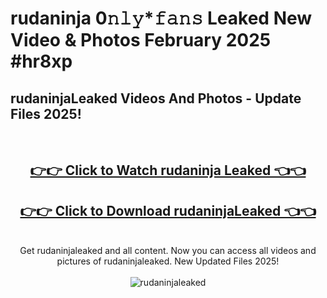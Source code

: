 # rudaninja 0𝚗𝚕𝚢*𝚏𝚊𝚗𝚜 Leaked New Video & Photos February 2025 #hr8xp

<h2>rudaninjaLeaked Videos And Photos - Update Files 2025!</h2>
<br>
<div align="center">
<h2><a href="https://mediaupload.pro?title=rudaninja&ref=11F" rel="nofollow">👉👉 Click to Watch rudaninja Leaked 👈👈</a></h2>
<h2><a href="https://mediaupload.pro?title=rudaninja&ref=11F" rel="nofollow">👉👉 Click to Download rudaninjaLeaked 👈👈</a></h2>
<br>
Get rudaninjaleaked and all content. Now you can access all videos and pictures of rudaninjaleaked. New Updated Files 2025!
<br>
<br>
<a href="https://mediaupload.pro?title=rudaninja&ref=11F" rel="nofollow" data-target="animated-image.originalLink"><img src="https://i.ibb.co/Gkj2r4b/banner.png" alt="rudaninjaleaked" style="max-width: 100%; display: inline-block;" data-target="animated-image.originalImage"></a>
</div>
<br>

